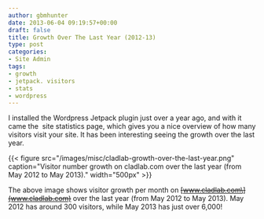 ```yaml
---
author: gbmhunter
date: 2013-06-04 09:19:57+00:00
draft: false
title: Growth Over The Last Year (2012-13)
type: post
categories:
- Site Admin
tags:
- growth
- jetpack. visitors
- stats
- wordpress
---
```


I installed the Wordpress Jetpack plugin just over a year ago, and with it came the  site statistics page, which gives you a nice overview of how many visitors visit your site. It has been interesting seeing the growth over the last year.

{{< figure src="/images/misc/cladlab-growth-over-the-last-year.png" caption="Visitor number growth on cladlab.com over the last year (from May 2012 to May 2013)."  width="500px" >}}

The above image shows visitor growth per month on ~~\[www.cladlab.com\](www.cladlab.com)~~ over the last year (from May 2012 to May 2013). May 2012 has around 300 visitors, while May 2013 has just over 6,000!
